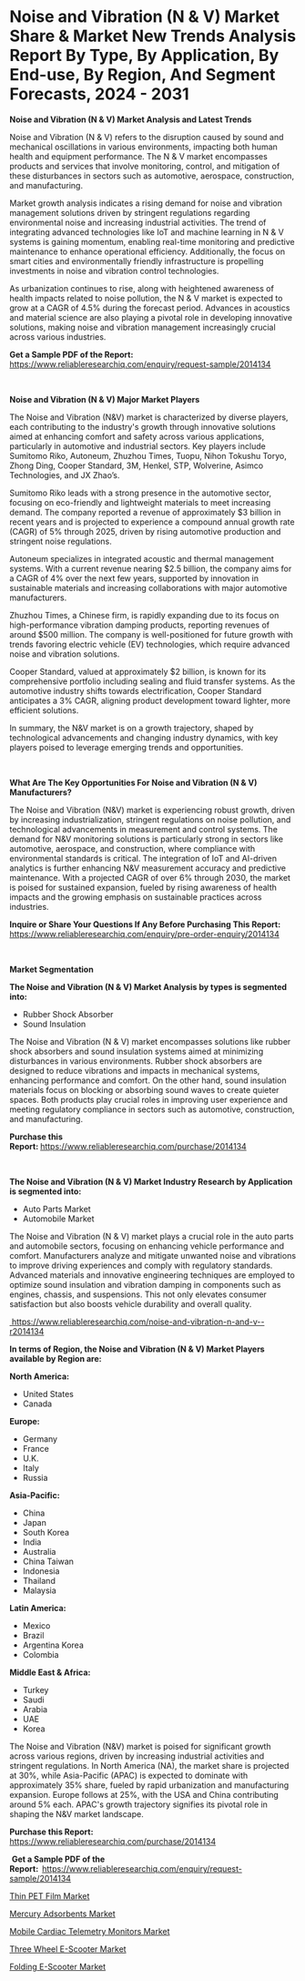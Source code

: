<p><h1>Noise and Vibration (N & V) Market Share & Market New Trends Analysis Report By Type, By Application, By End-use, By Region, And Segment Forecasts, 2024 - 2031</h1></p><p><strong>Noise and Vibration (N & V) Market Analysis and Latest Trends</strong></p>
<p><p>Noise and Vibration (N & V) refers to the disruption caused by sound and mechanical oscillations in various environments, impacting both human health and equipment performance. The N & V market encompasses products and services that involve monitoring, control, and mitigation of these disturbances in sectors such as automotive, aerospace, construction, and manufacturing. </p><p>Market growth analysis indicates a rising demand for noise and vibration management solutions driven by stringent regulations regarding environmental noise and increasing industrial activities. The trend of integrating advanced technologies like IoT and machine learning in N & V systems is gaining momentum, enabling real-time monitoring and predictive maintenance to enhance operational efficiency. Additionally, the focus on smart cities and environmentally friendly infrastructure is propelling investments in noise and vibration control technologies.</p><p>As urbanization continues to rise, along with heightened awareness of health impacts related to noise pollution, the N & V market is expected to grow at a CAGR of 4.5% during the forecast period. Advances in acoustics and material science are also playing a pivotal role in developing innovative solutions, making noise and vibration management increasingly crucial across various industries.</p></p>
<p><strong>Get a Sample PDF of the Report:&nbsp;</strong> <a href="https://www.reliableresearchiq.com/enquiry/request-sample/2014134?utm_campaign=1137&utm_medium=2&utm_source=Github&utm_content=ia&utm_term=04112024&utm_id=noise-and-vibration-n-v">https://www.reliableresearchiq.com/enquiry/request-sample/2014134</a></p>
<p>&nbsp;</p>
<p><strong>Noise and Vibration (N & V) Major Market Players</strong></p>
<p><p>The Noise and Vibration (N&V) market is characterized by diverse players, each contributing to the industry's growth through innovative solutions aimed at enhancing comfort and safety across various applications, particularly in automotive and industrial sectors. Key players include Sumitomo Riko, Autoneum, Zhuzhou Times, Tuopu, Nihon Tokushu Toryo, Zhong Ding, Cooper Standard, 3M, Henkel, STP, Wolverine, Asimco Technologies, and JX Zhao’s.</p><p>Sumitomo Riko leads with a strong presence in the automotive sector, focusing on eco-friendly and lightweight materials to meet increasing demand. The company reported a revenue of approximately $3 billion in recent years and is projected to experience a compound annual growth rate (CAGR) of 5% through 2025, driven by rising automotive production and stringent noise regulations.</p><p>Autoneum specializes in integrated acoustic and thermal management systems. With a current revenue nearing $2.5 billion, the company aims for a CAGR of 4% over the next few years, supported by innovation in sustainable materials and increasing collaborations with major automotive manufacturers.</p><p>Zhuzhou Times, a Chinese firm, is rapidly expanding due to its focus on high-performance vibration damping products, reporting revenues of around $500 million. The company is well-positioned for future growth with trends favoring electric vehicle (EV) technologies, which require advanced noise and vibration solutions.</p><p>Cooper Standard, valued at approximately $2 billion, is known for its comprehensive portfolio including sealing and fluid transfer systems. As the automotive industry shifts towards electrification, Cooper Standard anticipates a 3% CAGR, aligning product development toward lighter, more efficient solutions.</p><p>In summary, the N&V market is on a growth trajectory, shaped by technological advancements and changing industry dynamics, with key players poised to leverage emerging trends and opportunities.</p></p>
<p>&nbsp;</p>
<p><strong>What Are The Key Opportunities For Noise and Vibration (N & V) Manufacturers?</strong></p>
<p><p>The Noise and Vibration (N&V) market is experiencing robust growth, driven by increasing industrialization, stringent regulations on noise pollution, and technological advancements in measurement and control systems. The demand for N&V monitoring solutions is particularly strong in sectors like automotive, aerospace, and construction, where compliance with environmental standards is critical. The integration of IoT and AI-driven analytics is further enhancing N&V measurement accuracy and predictive maintenance. With a projected CAGR of over 6% through 2030, the market is poised for sustained expansion, fueled by rising awareness of health impacts and the growing emphasis on sustainable practices across industries.</p></p>
<p><strong>Inquire or Share Your Questions If Any Before Purchasing This Report:</strong> <a href="https://www.reliableresearchiq.com/enquiry/pre-order-enquiry/2014134?utm_campaign=1137&utm_medium=2&utm_source=Github&utm_content=ia&utm_term=04112024&utm_id=noise-and-vibration-n-v">https://www.reliableresearchiq.com/enquiry/pre-order-enquiry/2014134</a></p>
<p>&nbsp;</p>
<p><strong>Market Segmentation</strong></p>
<p><strong>The Noise and Vibration (N & V) Market Analysis by types is segmented into:</strong></p>
<p><ul><li>Rubber Shock Absorber</li><li>Sound Insulation</li></ul></p>
<p><p>The Noise and Vibration (N & V) market encompasses solutions like rubber shock absorbers and sound insulation systems aimed at minimizing disturbances in various environments. Rubber shock absorbers are designed to reduce vibrations and impacts in mechanical systems, enhancing performance and comfort. On the other hand, sound insulation materials focus on blocking or absorbing sound waves to create quieter spaces. Both products play crucial roles in improving user experience and meeting regulatory compliance in sectors such as automotive, construction, and manufacturing.</p></p>
<p><strong>Purchase this Report:&nbsp;</strong><a href="https://www.reliableresearchiq.com/purchase/2014134?utm_campaign=1137&utm_medium=2&utm_source=Github&utm_content=ia&utm_term=04112024&utm_id=noise-and-vibration-n-v">https://www.reliableresearchiq.com/purchase/2014134</a></p>
<p>&nbsp;</p>
<p><strong>The Noise and Vibration (N & V) Market Industry Research by Application is segmented into:</strong></p>
<p><ul><li>Auto Parts Market</li><li>Automobile Market</li></ul></p>
<p><p>The Noise and Vibration (N & V) market plays a crucial role in the auto parts and automobile sectors, focusing on enhancing vehicle performance and comfort. Manufacturers analyze and mitigate unwanted noise and vibrations to improve driving experiences and comply with regulatory standards. Advanced materials and innovative engineering techniques are employed to optimize sound insulation and vibration damping in components such as engines, chassis, and suspensions. This not only elevates consumer satisfaction but also boosts vehicle durability and overall quality.</p></p>
<p><a href="https://www.reliableresearchiq.com/noise-and-vibration-n-and-v--r2014134?utm_campaign=1137&utm_medium=2&utm_source=Github&utm_content=ia&utm_term=04112024&utm_id=noise-and-vibration-n-v">&nbsp;https://www.reliableresearchiq.com/noise-and-vibration-n-and-v--r2014134</a></p>
<p><strong>In terms of Region, the Noise and Vibration (N & V) Market Players available by Region are:</strong></p>
<p>
    <p> <strong> North America: </strong>
        <ul>
            <li>United States</li>
            <li>Canada</li>
        </ul>
        </p> 
    <p> <strong> Europe: </strong>
        <ul>
            <li>Germany</li>
            <li>France</li>
            <li>U.K.</li>
            <li>Italy</li>
            <li>Russia</li>
        </ul>
        </p> 
    <p> <strong> Asia-Pacific: </strong>
        <ul>
            <li>China</li>
            <li>Japan</li>
            <li>South Korea</li>
            <li>India</li>
            <li>Australia</li>
            <li>China Taiwan</li>
            <li>Indonesia</li>
            <li>Thailand</li>
            <li>Malaysia</li>
        </ul>
        </p> 
    <p> <strong> Latin America: </strong>
        <ul>
            <li>Mexico</li>
            <li>Brazil</li>
            <li>Argentina Korea</li>
            <li>Colombia</li>
        </ul>
        </p> 
    <p> <strong> Middle East & Africa: </strong>
        <ul>
            <li>Turkey</li>
            <li>Saudi</li>
            <li>Arabia</li>
            <li>UAE</li>
            <li>Korea</li>
        </ul>
    </p>
    </p>
<p><p>The Noise and Vibration (N&V) market is poised for significant growth across various regions, driven by increasing industrial activities and stringent regulations. In North America (NA), the market share is projected at 30%, while Asia-Pacific (APAC) is expected to dominate with approximately 35% share, fueled by rapid urbanization and manufacturing expansion. Europe follows at 25%, with the USA and China contributing around 5% each. APAC's growth trajectory signifies its pivotal role in shaping the N&V market landscape.</p></p>
<p><strong>Purchase this Report: </strong><a href="https://www.reliableresearchiq.com/purchase/2014134?utm_campaign=1137&utm_medium=2&utm_source=Github&utm_content=ia&utm_term=04112024&utm_id=noise-and-vibration-n-v">https://www.reliableresearchiq.com/purchase/2014134</a></p>
<p>&nbsp;<strong>Get a Sample PDF of the Report:&nbsp;&nbsp;</strong><a href="https://www.reliableresearchiq.com/enquiry/request-sample/2014134?utm_campaign=1137&utm_medium=2&utm_source=Github&utm_content=ia&utm_term=04112024&utm_id=noise-and-vibration-n-v">https://www.reliableresearchiq.com/enquiry/request-sample/2014134</a></p>
<p><strong></strong></p>
<p><p><a href="https://medium.com/@bailee2qhthar/el-thin-pet-film-market-prioriza-el-control-de-costos-y-la-mejora-de-la-eficiencia-954fd6120b20?utm_campaign=1137&utm_medium=2&utm_source=Github&utm_content=ia&utm_term=04112024&utm_id=noise-and-vibration-n-v">Thin PET Film Market</a></p><p><a href="https://medium.com/@shaundamel8s/the-global-market-overview-of-the-mercury-adsorbents-market-provides-a-unique-perspective-on-the-c995b2de68bb?utm_campaign=1137&utm_medium=2&utm_source=Github&utm_content=ia&utm_term=04112024&utm_id=noise-and-vibration-n-v">Mercury Adsorbents Market</a></p><p><a href="https://issuu.com/reportprime-2/docs/mobile-cardiac-telemetry-monitors-m_12201633710df0?utm_campaign=1137&utm_medium=2&utm_source=Github&utm_content=ia&utm_term=04112024&utm_id=noise-and-vibration-n-v">Mobile Cardiac Telemetry Monitors Market</a></p><p><a href="https://github.com/kyleetroxilbu/Market-Research-Report-List-1/blob/main/three-wheel-e-scooter-market.md?utm_campaign=1137&utm_medium=2&utm_source=Github&utm_content=ia&utm_term=04112024&utm_id=noise-and-vibration-n-v">Three Wheel E-Scooter Market</a></p><p><a href="https://github.com/chaschadedn/Market-Research-Report-List-1/blob/main/folding-e-scooter-market.md?utm_campaign=1137&utm_medium=2&utm_source=Github&utm_content=ia&utm_term=04112024&utm_id=noise-and-vibration-n-v">Folding E-Scooter Market</a></p></p>